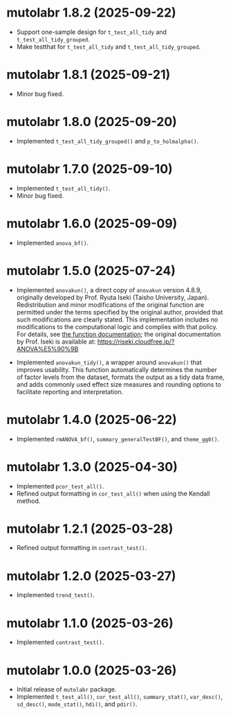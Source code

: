 # mutolabr 1.8.2 (2025-09-22)
* Support one-sample design for `t_test_all_tidy` and `t_test_all_tidy_grouped`.
* Make testthat for `t_test_all_tidy` and `t_test_all_tidy_grouped`.

# mutolabr 1.8.1 (2025-09-21)
* Minor bug fixed.

# mutolabr 1.8.0 (2025-09-20)
* Implemented `t_test_all_tidy_grouped()` and `p_to_holmalpha()`.

# mutolabr 1.7.0 (2025-09-10)
* Implemented `t_test_all_tidy()`.
* Minor bug fixed.

# mutolabr 1.6.0 (2025-09-09)
* Implemented `anova_bf()`.

# mutolabr 1.5.0 (2025-07-24)
* Implemented `anovakun()`, a direct copy of `anovakun` version 4.8.9, originally developed by Prof. Ryuta Iseki (Taisho University, Japan). Redistribution and minor modifications of the original function are permitted under the terms specified by the original author, provided that such modifications are clearly stated. This implementation includes no modifications to the computational logic and complies with that policy. For details, see [the function documentation](https://mutopsy.github.io/mutolabr/reference/anovakun.html); the original documentation by Prof. Iseki is available at: https://riseki.cloudfree.jp/?ANOVA%E5%90%9B

* Implemented `anovakun_tidy()`, a wrapper around `anovakun()` that improves usability. This function automatically determines the number of factor levels from the dataset, formats the output as a tidy data frame, and adds commonly used effect size measures and rounding options to facilitate reporting and interpretation.

# mutolabr 1.4.0 (2025-06-22)   
* Implemented `rmANOVA_bf()`, `summary_generalTestBF()`, and `theme_gg0()`.

# mutolabr 1.3.0 (2025-04-30)   
* Implemented `pcor_test_all()`.
* Refined output formatting in `cor_test_all()` when using the Kendall method.

# mutolabr 1.2.1 (2025-03-28)   
* Refined output formatting in `contrast_test()`.

# mutolabr 1.2.0 (2025-03-27)   
* Implemented `trend_test()`.

# mutolabr 1.1.0 (2025-03-26)   
* Implemented `contrast_test()`.

# mutolabr 1.0.0 (2025-03-26)   
* Initial release of `mutolabr` package.
* Implemented `t_test_all()`, `cor_test_all()`, `summary_stat()`, `var_desc()`, `sd_desc()`, `mode_stat()`, `hdi()`, and `pdir()`.

